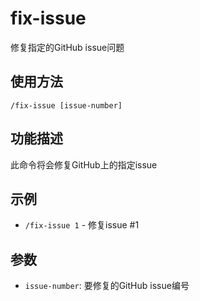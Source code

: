 # fix-issue

修复指定的GitHub issue问题

## 使用方法
```
/fix-issue [issue-number]
```

## 功能描述
此命令将会修复GitHub上的指定issue

## 示例
- `/fix-issue 1` - 修复issue #1

## 参数
- `issue-number`: 要修复的GitHub issue编号